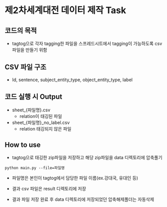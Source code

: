 # 제2차세계대전 데이터 제작 Task

## 코드의 목적
- tagtog으로 각자 tagging한 파일을 스프레드시트에서 tagging이 가능하도록 csv파일을 만들기 위함

## CSV 파일 구조
- Id, sentence, subject_entity_type, object_entity_type, label

## 코드 실행 시 Output
- sheet_{파일명}.csv
  - relation이 태깅된 파일
- sheet_{파일명}_no_label.csv
  - relation 태깅되지 않은 파일

## How to use
- tagtog으로 태깅한 zip파일을 저장하고 해당 zip파일을 data 디렉토리에 압축풀기
  
```shell
python main.py --file=파일명
```

- 파일명은 본인이 tagtog에서 담당한 파일 이름(ex.강대국, 유대인 등)

- 결과 csv 파일은 result 디렉토리에 저장

- 결과 파일 저장 완료 후 data 디렉토리에 저장되었던 압축해제폴더는 자동삭제
